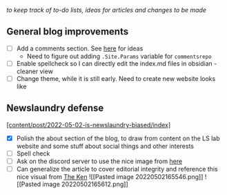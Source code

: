 _to keep track of to-do lists, ideas for articles and changes to be made_

## General blog improvements
- [ ] Add a comments section. See [here](https://clarewest.github.io/blog/post/claps-and-comments-in-blogdown/) for ideas
	- Need to figure out adding `.Site.Params` variable for `commentsrepo`
- [ ] Enable spellcheck so I can directly edit the index.md files in obsidian - cleaner view
- [ ] Change theme, while it is still early. Need to create new website looks like
 
## Newslaundry defense
[[content/post/2022-05-02-is-newslaundry-biased/index]](article)
- [x] Polish the about section of the blog, to draw from content on the LS lab website and some stuff about social things and other interests
- [ ] Spell check
- [ ] Ask on the discord server to use the nice image from [here](https://www.newslaundry.com/2021/12/17/on-bias-objectivity-and-where-newslaundry-falls-on-the-ideological-spectrum)
- [ ] Can generalize the article to cover editorial integrity and reference this nice visual from [The Ken](https://the-ken.com/about/)
![[Pasted image 20220502165546.png]]
![[Pasted image 20220502165612.png]]
